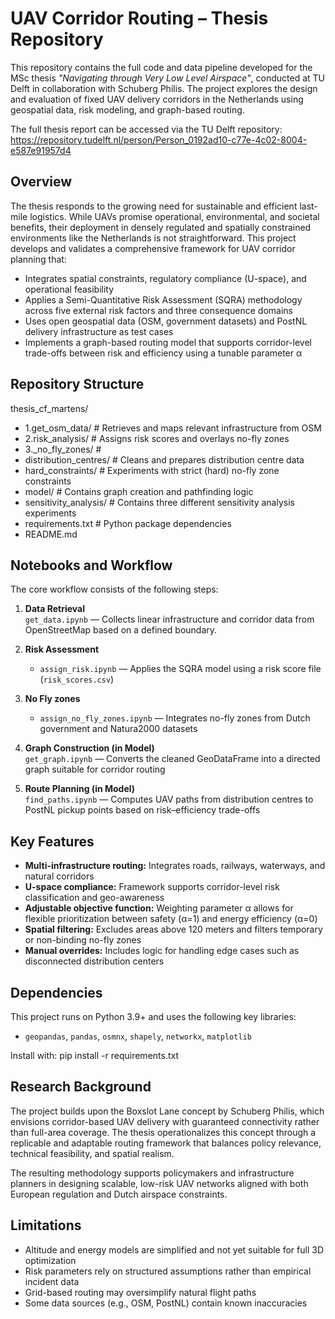 # UAV Corridor Routing – Thesis Repository

This repository contains the full code and data pipeline developed for the MSc thesis *"Navigating through Very Low Level Airspace"*, conducted at TU Delft in collaboration with Schuberg Philis. The project explores the design and evaluation of fixed UAV delivery corridors in the Netherlands using geospatial data, risk modeling, and graph-based routing.

The full thesis report can be accessed via the TU Delft repository:  
https://repository.tudelft.nl/person/Person_0192ad10-c77e-4c02-8004-e587e91957d4

## Overview

The thesis responds to the growing need for sustainable and efficient last-mile logistics. While UAVs promise operational, environmental, and societal benefits, their deployment in densely regulated and spatially constrained environments like the Netherlands is not straightforward. This project develops and validates a comprehensive framework for UAV corridor planning that:

- Integrates spatial constraints, regulatory compliance (U-space), and operational feasibility  
- Applies a Semi-Quantitative Risk Assessment (SQRA) methodology across five external risk factors and three consequence domains  
- Uses open geospatial data (OSM, government datasets) and PostNL delivery infrastructure as test cases  
- Implements a graph-based routing model that supports corridor-level trade-offs between risk and efficiency using a tunable parameter α

## Repository Structure

thesis_cf_martens/
- 1.get_osm_data/           # Retrieves and maps relevant infrastructure from OSM
- 2.risk_analysis/          # Assigns risk scores and overlays no-fly zones
- 3._no_fly_zones/          # 
- distribution_centres/     # Cleans and prepares distribution centre data
- hard_constraints/         # Experiments with strict (hard) no-fly zone constraints
- model/                    # Contains graph creation and pathfinding logic
- sensitivity_analysis/     # Contains three different sensitivity analysis experiments
- requirements.txt          # Python package dependencies
- README.md


## Notebooks and Workflow

The core workflow consists of the following steps:

1. **Data Retrieval**  
   `get_data.ipynb` — Collects linear infrastructure and corridor data from OpenStreetMap based on a defined boundary.

2. **Risk Assessment**  
   - `assign_risk.ipynb` — Applies the SQRA model using a risk score file (`risk_scores.csv`)

3. **No Fly zones**
   - `assign_no_fly_zones.ipynb` — Integrates no-fly zones from Dutch government and Natura2000 datasets

4. **Graph Construction (in Model)**  
   `get_graph.ipynb` — Converts the cleaned GeoDataFrame into a directed graph suitable for corridor routing

5. **Route Planning (in Model)**  
   `find_paths.ipynb` — Computes UAV paths from distribution centres to PostNL pickup points based on risk–efficiency trade-offs

## Key Features

- **Multi-infrastructure routing:** Integrates roads, railways, waterways, and natural corridors
- **U-space compliance:** Framework supports corridor-level risk classification and geo-awareness
- **Adjustable objective function:** Weighting parameter α allows for flexible prioritization between safety (α=1) and energy efficiency (α=0)
- **Spatial filtering:** Excludes areas above 120 meters and filters temporary or non-binding no-fly zones
- **Manual overrides:** Includes logic for handling edge cases such as disconnected distribution centers

## Dependencies

This project runs on Python 3.9+ and uses the following key libraries:

- `geopandas`, `pandas`, `osmnx`, `shapely`, `networkx`, `matplotlib`

Install with:
pip install -r requirements.txt

## Research Background
The project builds upon the Boxslot Lane concept by Schuberg Philis, which envisions corridor-based UAV delivery with guaranteed connectivity rather than full-area coverage. The thesis operationalizes this concept through a replicable and adaptable routing framework that balances policy relevance, technical feasibility, and spatial realism.

The resulting methodology supports policymakers and infrastructure planners in designing scalable, low-risk UAV networks aligned with both European regulation and Dutch airspace constraints.

## Limitations
- Altitude and energy models are simplified and not yet suitable for full 3D optimization
- Risk parameters rely on structured assumptions rather than empirical incident data
- Grid-based routing may oversimplify natural flight paths
- Some data sources (e.g., OSM, PostNL) contain known inaccuracies

